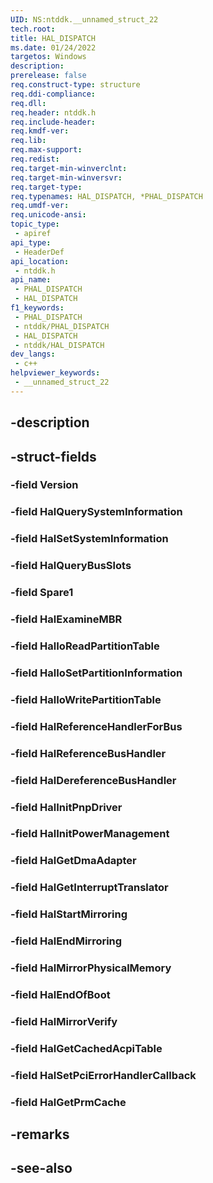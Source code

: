 ```yaml
---
UID: NS:ntddk.__unnamed_struct_22
tech.root: 
title: HAL_DISPATCH
ms.date: 01/24/2022
targetos: Windows
description: 
prerelease: false
req.construct-type: structure
req.ddi-compliance: 
req.dll: 
req.header: ntddk.h
req.include-header: 
req.kmdf-ver: 
req.lib: 
req.max-support: 
req.redist: 
req.target-min-winverclnt: 
req.target-min-winversvr: 
req.target-type: 
req.typenames: HAL_DISPATCH, *PHAL_DISPATCH
req.umdf-ver: 
req.unicode-ansi: 
topic_type:
 - apiref
api_type:
 - HeaderDef
api_location:
 - ntddk.h
api_name:
 - PHAL_DISPATCH
 - HAL_DISPATCH
f1_keywords:
 - PHAL_DISPATCH
 - ntddk/PHAL_DISPATCH
 - HAL_DISPATCH
 - ntddk/HAL_DISPATCH
dev_langs:
 - c++
helpviewer_keywords:
 - __unnamed_struct_22
---
```


## -description

## -struct-fields

### -field Version

### -field HalQuerySystemInformation

### -field HalSetSystemInformation

### -field HalQueryBusSlots

### -field Spare1

### -field HalExamineMBR

### -field HalIoReadPartitionTable

### -field HalIoSetPartitionInformation

### -field HalIoWritePartitionTable

### -field HalReferenceHandlerForBus

### -field HalReferenceBusHandler

### -field HalDereferenceBusHandler

### -field HalInitPnpDriver

### -field HalInitPowerManagement

### -field HalGetDmaAdapter

### -field HalGetInterruptTranslator

### -field HalStartMirroring

### -field HalEndMirroring

### -field HalMirrorPhysicalMemory

### -field HalEndOfBoot

### -field HalMirrorVerify

### -field HalGetCachedAcpiTable

### -field HalSetPciErrorHandlerCallback

### -field HalGetPrmCache

## -remarks

## -see-also


